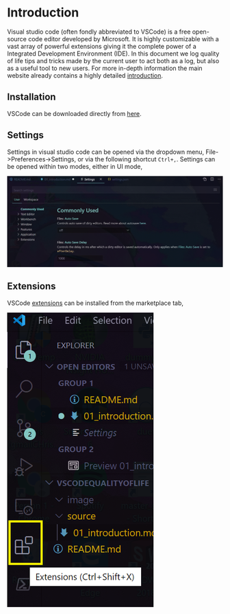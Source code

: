 # Introduction

Visual studio code (often fondly abbreviated to VSCode) is a free open-source code editor developed by Microsoft. It is highly customizable with a vast array of powerful extensions giving it the complete power of a Integrated Development Environment (IDE). In this document we log quality of life tips and tricks made by the current user to act both as a log, but also as a useful tool to new users. For more in-depth information the main website already contains a highly detailed [introduction](https://code.visualstudio.com/docs).

## Installation

VSCode can be downloaded directly from [here](https://code.visualstudio.com/).

## Settings

Settings in visual studio code can be opened via the dropdown menu, File->Preferences->Settings, or via the following shortcut `Ctrl+,`. Settings can be opened within two modes, either in UI mode,

![alt text](../image/introduction/settings_ui_mode.png "ui settings")

## Extensions

VSCode [extensions](https://code.visualstudio.com/docs/editor/extension-gallery) can be installed from the marketplace tab,

![very good|200x50, 20%](../image/introduction/extensions_marketplace.png)
